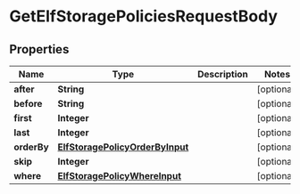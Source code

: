 

# GetElfStoragePoliciesRequestBody


## Properties

Name | Type | Description | Notes
------------ | ------------- | ------------- | -------------
**after** | **String** |  |  [optional]
**before** | **String** |  |  [optional]
**first** | **Integer** |  |  [optional]
**last** | **Integer** |  |  [optional]
**orderBy** | [**ElfStoragePolicyOrderByInput**](ElfStoragePolicyOrderByInput.md) |  |  [optional]
**skip** | **Integer** |  |  [optional]
**where** | [**ElfStoragePolicyWhereInput**](ElfStoragePolicyWhereInput.md) |  |  [optional]



